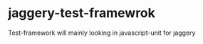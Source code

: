 jaggery-test-framewrok
======================

Test-framework will mainly looking in javascript-unit for jaggery
